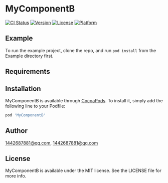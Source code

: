 # MyComponentB

[![CI Status](https://img.shields.io/travis/1442687881@qq.com/MyComponentB.svg?style=flat)](https://travis-ci.org/1442687881@qq.com/MyComponentB)
[![Version](https://img.shields.io/cocoapods/v/MyComponentB.svg?style=flat)](https://cocoapods.org/pods/MyComponentB)
[![License](https://img.shields.io/cocoapods/l/MyComponentB.svg?style=flat)](https://cocoapods.org/pods/MyComponentB)
[![Platform](https://img.shields.io/cocoapods/p/MyComponentB.svg?style=flat)](https://cocoapods.org/pods/MyComponentB)

## Example

To run the example project, clone the repo, and run `pod install` from the Example directory first.

## Requirements

## Installation

MyComponentB is available through [CocoaPods](https://cocoapods.org). To install
it, simply add the following line to your Podfile:

```ruby
pod 'MyComponentB'
```

## Author

1442687881@qq.com, 1442687881@qq.com

## License

MyComponentB is available under the MIT license. See the LICENSE file for more info.
